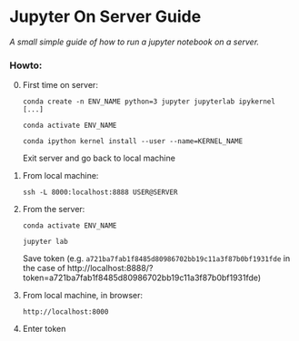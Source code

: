 # Jupyter On Server Guide
_A small simple guide of how to run a jupyter notebook on a server._


### Howto:

0. First time on server: 

    `conda create -n ENV_NAME python=3 jupyter jupyterlab ipykernel [...]` 
    
    `conda activate ENV_NAME` 
    
    `conda ipython kernel install --user --name=KERNEL_NAME` 
    
    Exit server and go back to local machine
 

1. From local machine:

    `ssh -L 8000:localhost:8888 USER@SERVER` 

2. From the server:

    `conda activate ENV_NAME`
    
    `jupyter lab`
    
    Save token (e.g. `a721ba7fab1f8485d80986702bb19c11a3f87b0bf1931fde` in the case of http://localhost:8888/?token=a721ba7fab1f8485d80986702bb19c11a3f87b0bf1931fde)
    
3. From local machine, in browser:
    
    `http://localhost:8000`
    
4. Enter token
